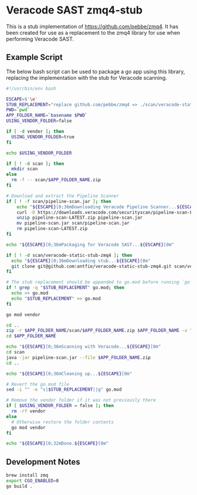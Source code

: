 # Veracode SAST zmq4-stub

This is a stub implementation of <https://github.com/pebbe/zmq4>. It has been created for use as a replacement to the zmq4 library for use when performing Veracode SAST.

## Example Script

The below bash script can be used to package a go app using this library, replacing the implementation with the stub for Veracode scanning.

```bash
#!/usr/bin/env bash

ESCAPE=$'\e'
STUB_REPLACEMENT="replace github.com/pebbe/zmq4 => ./scan/veracode-static-stub-zmq4"
PWD=`pwd`
APP_FOLDER_NAME=`basename $PWD`
USING_VENDOR_FOLDER=false

if [ -d vendor ]; then
  USING_VENDOR_FOLDER=true
fi

echo $USING_VENDOR_FOLDER

if [ ! -d scan ]; then
  mkdir scan
else
  rm -f -- scan/$APP_FOLDER_NAME.zip
fi

# Download and extract the Pipeline Scanner
if [ ! -f scan/pipeline-scan.jar ]; then
    echo "${ESCAPE}[0;36mDownloading Veracode Pipeline Scanner...${ESCAPE}[0m"
    curl -O https://downloads.veracode.com/securityscan/pipeline-scan-LATEST.zip
    unzip pipeline-scan-LATEST.zip pipeline-scan.jar
    mv pipeline-scan.jar scan/pipeline-scan.jar
    rm pipeline-scan-LATEST.zip
fi

echo "${ESCAPE}[0;36mPackaging for Veracode SAST...${ESCAPE}[0m"

if [ ! -d scan/veracode-static-stub-zmq4 ]; then
  echo "${ESCAPE}[0;36mDownloading stub...${ESCAPE}[0m"
  git clone git@github.com:antfie/veracode-static-stub-zmq4.git scan/veracode-static-stub-zmq4
fi

# The stub replacement should be appended to go.mod before running `go mod vendor`
if ! grep -q "$STUB_REPLACEMENT" go.mod; then
  echo >> go.mod
  echo "$STUB_REPLACEMENT" >> go.mod
fi

go mod vendor

cd ..
zip -r $APP_FOLDER_NAME/scan/$APP_FOLDER_NAME.zip $APP_FOLDER_NAME -x "$APP_FOLDER_NAME/scan/*" -x "$APP_FOLDER_NAME/.*" -x "$APP_FOLDER_NAME/*/.*" -x "*.md"
cd $APP_FOLDER_NAME

echo "${ESCAPE}[0;36mScanning with Veracode...${ESCAPE}[0m"
cd scan
java -jar pipeline-scan.jar --file $APP_FOLDER_NAME.zip
cd ..

echo "${ESCAPE}[0;36mCleaning up...${ESCAPE}[0m"

# Revert the go.mod file
sed -i "" -e "s|$STUB_REPLACEMENT||g" go.mod

# Remove the vendor folder if it was not previously there
if [ $USING_VENDOR_FOLDER = false ]; then
  rm -rf vendor
else
  # Otherwise restore the folder contents
  go mod vendor
fi

echo "${ESCAPE}[0;32mDone.${ESCAPE}[0m"
```

## Development Notes

```bash
brew install zmq
export CGO_ENABLED=0
go build .
```
